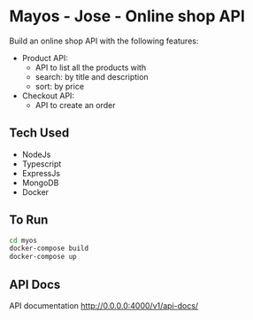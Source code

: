# Mayos - Jose  - Online shop API

Build an online shop API with the following features:
- Product API:
  - API to list all the products with
  - search: by title and description
  - sort: by price
- Checkout API:
     - API to create an order
## Tech Used

- NodeJs
- Typescript
- ExpressJs
- MongoDB
- Docker 

## To Run 

```sh
cd myos
docker-compose build
docker-compose up
```


## API Docs

API documentation
<http://0.0.0.0:4000/v1/api-docs/>

